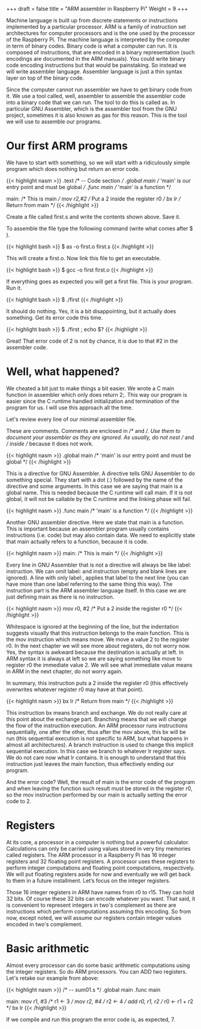 +++
draft = false
title = "ARM assembler in Raspberry Pi"
Weight = 9
+++

Machine language is built up from discrete statements or instructions implemented by a particular processor. ARM is a family of instruction set architectures for computer processors and is the one used by the processor of the Raspberry Pi. The machine language is interpreted by the computer in term of binary codes. Binary code is what a computer can run. It is composed of instructions, that are encoded in a binary representation (such encodings are documented in the ARM manuals). You could write binary code encoding instructions but that would be painstaking. So instead we will write assembler language. Assembler language is just a thin syntax layer on top of the binary code.

Since the computer cannot run assembler we have to get binary code from it. We use a tool called, well, assembler to assemble the assembler code into a binary code that we can run. The tool to do this is called as. In particular GNU Assembler, which is the assembler tool from the GNU project, sometimes it is also known as gas for this reason. This is the tool we will use to assemble our programs.

# Our first ARM programs
We have to start with something, so we will start with a ridiculously simple program which does nothing but return an error code.

{{< highlight nasm >}}
.text             /* -- Code section */
.global main      /* 'main' is our entry point and must be global */
.func main        /* 'main' is a function */

main:             /* This is main */
       mov r2,#2  /* Put a 2 inside the register r0 */
       bx lr      /* Return from main */
{{< /highlight >}}

Create a file called first.s and write the contents shown above. Save it.

To assemble the file type the following command (write what comes after $ ).

{{< highlight bash >}}
$ as -o first.o first.s
{{< /highlight >}}

This will create a first.o. Now link this file to get an executable.

{{< highlight bash >}}
$ gcc -o first first.o
{{< /highlight >}}

If everything goes as expected you will get a first file. This is your program. Run it.

{{< highlight bash >}}
$ ./first
{{< /highlight >}}

It should do nothing. Yes, it is a bit disappointing, but it actually does something. Get its error code this time.

{{< highlight bash >}}
$ ./first ; echo $?
{{< /highlight >}}

Great! That error code of 2 is not by chance, it is due to that #2 in the assembler code.

# Well, what happened?
We cheated a bit just to make things a bit easier. We wrote a C main function in assembler which only does return 2;. This way our program is easier since the C runtime handled initialization and termination of the program for us. I will use this approach all the time.

Let's review every line of our minimal assembler file.

These are comments. Comments are enclosed in /* and */. Use them to document your assembler as they are ignored. As usually, do not nest /* and */ inside /* because it does not work.

{{< highlight nasm >}}
.global main /* 'main' is our entry point and must be global */
{{< /highlight >}}

This is a directive for GNU Assembler. A directive tells GNU Assembler to do something special. They start with a dot (.) followed by the name of the directive and some arguments. In this case we are saying that main is a global name. This is needed because the C runtime will call main. If it is not global, it will not be callable by the C runtime and the linking phase will fail.

{{< highlight nasm >}}
.func main   /* 'main' is a function */
{{< /highlight >}}

Another GNU assembler directive. Here we state that main is a function. This is important because an assembler program usually contains instructions (i.e. code) but may also contain data. We need to explicitly state that main actually refers to a function, because it is code.

{{< highlight nasm >}}
main:          /* This is main */
{{< /highlight >}}

Every line in GNU Assembler that is not a directive will always be like label: instruction. We can omit label: and instruction (empty and blank lines are ignored). A line with only label:, applies that label to the next line (you can have more than one label referring to the same thing this way). The instruction part is the ARM assembler language itself. In this case we are just defining main as there is no instruction.

{{< highlight nasm >}}
    mov r0, #2 /* Put a 2 inside the register r0 */
{{< /highlight >}}
    
Whitespace is ignored at the beginning of the line, but the indentation suggests visually that this instruction belongs to the main function.
This is the mov instruction which means move. We move a value 2 to the register r0. In the next chapter we will see more about registers, do not worry now. Yes, the syntax is awkward because the destination is actually at left. In ARM syntax it is always at left so we are saying something like move to register r0 the immediate value 2. We will see what immediate value means in ARM in the next chapter, do not worry again.

In summary, this instruction puts a 2 inside the register r0 (this effectively overwrites whatever register r0 may have at that point).

{{< highlight nasm >}}
    bx lr      /* Return from main */
{{< /highlight >}}
    
This instruction bx means branch and exchange. We do not really care at this point about the exchange part. Branching means that we will change the flow of the instruction execution. An ARM processor runs instructions sequentially, one after the other, thus after the mov above, this bx will be run (this sequential execution is not specific to ARM, but what happens in almost all architectures). A branch instruction is used to change this implicit sequential execution. In this case we branch to whatever lr register says. We do not care now what lr contains. It is enough to understand that this instruction just leaves the main function, thus effectively ending our program.

And the error code? Well, the result of main is the error code of the program and when leaving the function such result must be stored in the register r0, so the mov instruction performed by our main is actually setting the error code to 2.

# Registers

At its core, a processor in a computer is nothing but a powerful calculator. Calculations can only be carried using values stored in very tiny memories called registers. The ARM processor in a Raspberry Pi has 16 integer registers and 32 floating point registers. A processor uses these registers to perform integer computations and floating point computations, respectively. We will put floating registers aside for now and eventually we will get back to them in a future installment. Let’s focus on the integer registers.

Those 16 integer registers in ARM have names from r0 to r15. They can hold 32 bits. Of course these 32 bits can encode whatever you want. That said, it is convenient to represent integers in two's complement as there are instructions which perform computations assuming this encoding. So from now, except noted, we will assume our registers contain integer values encoded in two's complement.

# Basic arithmetic

Almost every processor can do some basic arithmetic computations using the integer registers. So do ARM processors.  You can ADD two registers. Let's retake our example from above:

{{< highlight nasm >}}
/* -- sum01.s */
.global main
.func main
 
main:
    mov r1, #3      /* r1 ← 3 */
    mov r2, #4      /* r2 ← 4 */
    add r0, r1, r2  /* r0 ← r1 + r2 */
    bx lr
{{< /highlight >}}

If we compile and run this program the error code is, as expected, 7.





